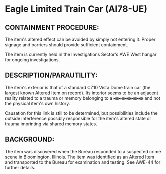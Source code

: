 # Eagle Limited Train Car (AI78-UE)

## CONTAINMENT PROCEDURE:

The item's altered effect can be avoided by simply not entering it. Proper signage and barriers should provide sufficient containment.

The item is currently held in the Investigations Sector's AWE West hangar for ongoing investigations.

## DESCRIPTION/PARAUTILITY:

The item's exterior is that of a standard CZ10 Vista Dome train car (the largest known Altered Item on record). Its interior seems to be an adjacent reality related to a trauma or memory belonging to a ~~xxx xxxxxxxxx~~ and not the physical item's own history.

Causation for this link is still to be determined, but possibilities include the outside interference possibly responsible for the item's altered state or trauma imprinting via shared memory states.

## BACKGROUND:

The item was discovered when the Bureau responded to a suspected crime scene in Bloomington, Illinois. The item was identified as an Altered Item and transported to the Bureau for examination and testing. See AWE-44 for further details.